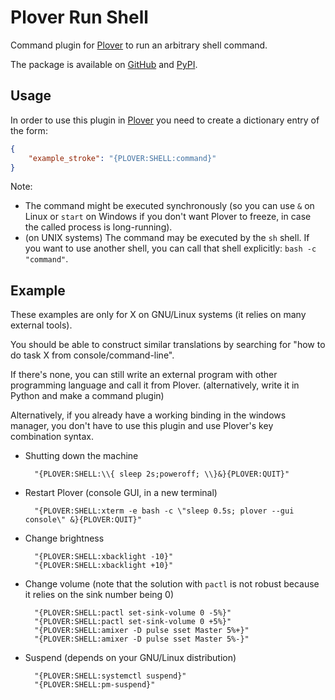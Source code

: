 # Plover Run Shell

Command plugin for [Plover](https://github.com/openstenoproject/plover) to run an arbitrary shell
command.

The package is available on [GitHub](https://github.com/user202729/plover_run_shell) and
[PyPI](https://pypi.org/project/plover-run-shell/).

## Usage

In order to use this plugin in [Plover](https://github.com/openstenoproject/plover) you need to
create a dictionary entry of the form:

``` json
{
    "example_stroke": "{PLOVER:SHELL:command}"
}
```

Note:

* The command might be executed synchronously (so you can use `&` on Linux or `start` on Windows if
  you don't want Plover to freeze, in case the called process is long-running).
* (on UNIX systems) The command may be executed by the `sh` shell.  If you want to use another
  shell, you can call that shell explicitly: `bash -c "command"`.

## Example

These examples are only for X on GNU/Linux systems (it relies on many external tools).

You should be able to construct similar translations by searching for "how to do task X from
console/command-line".

If there's none, you can still write an external program with other programming language and call it
from Plover. (alternatively, write it in Python and make a command plugin)

Alternatively, if you already have a working binding in the windows manager, you don't have to use
this plugin and use Plover's key combination syntax.

* Shutting down the machine

		"{PLOVER:SHELL:\\{ sleep 2s;poweroff; \\}&}{PLOVER:QUIT}"

* Restart Plover (console GUI, in a new terminal)

		"{PLOVER:SHELL:xterm -e bash -c \"sleep 0.5s; plover --gui console\" &}{PLOVER:QUIT}"

* Change brightness

		"{PLOVER:SHELL:xbacklight -10}"
		"{PLOVER:SHELL:xbacklight +10}"

* Change volume (note that the solution with `pactl` is not robust because it relies on the sink
  number being 0)

		"{PLOVER:SHELL:pactl set-sink-volume 0 -5%}"
		"{PLOVER:SHELL:pactl set-sink-volume 0 +5%}"
		"{PLOVER:SHELL:amixer -D pulse sset Master 5%+}"
		"{PLOVER:SHELL:amixer -D pulse sset Master 5%-}"

* Suspend (depends on your GNU/Linux distribution)

		"{PLOVER:SHELL:systemctl suspend}"
		"{PLOVER:SHELL:pm-suspend}"
